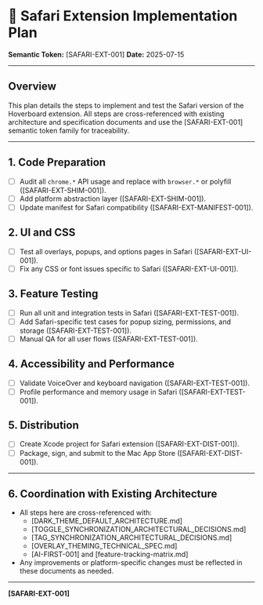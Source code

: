 # 🦁 Safari Extension Implementation Plan

**Semantic Token:** [SAFARI-EXT-001]
**Date:** 2025-07-15

---

## Overview
This plan details the steps to implement and test the Safari version of the Hoverboard extension. All steps are cross-referenced with existing architecture and specification documents and use the [SAFARI-EXT-001] semantic token family for traceability.

---

## 1. Code Preparation
- [ ] Audit all `chrome.*` API usage and replace with `browser.*` or polyfill ([SAFARI-EXT-SHIM-001]).
- [ ] Add platform abstraction layer ([SAFARI-EXT-SHIM-001]).
- [ ] Update manifest for Safari compatibility ([SAFARI-EXT-MANIFEST-001]).

## 2. UI and CSS
- [ ] Test all overlays, popups, and options pages in Safari ([SAFARI-EXT-UI-001]).
- [ ] Fix any CSS or font issues specific to Safari ([SAFARI-EXT-UI-001]).

## 3. Feature Testing
- [ ] Run all unit and integration tests in Safari ([SAFARI-EXT-TEST-001]).
- [ ] Add Safari-specific test cases for popup sizing, permissions, and storage ([SAFARI-EXT-TEST-001]).
- [ ] Manual QA for all user flows ([SAFARI-EXT-TEST-001]).

## 4. Accessibility and Performance
- [ ] Validate VoiceOver and keyboard navigation ([SAFARI-EXT-TEST-001]).
- [ ] Profile performance and memory usage in Safari ([SAFARI-EXT-TEST-001]).

## 5. Distribution
- [ ] Create Xcode project for Safari extension ([SAFARI-EXT-DIST-001]).
- [ ] Package, sign, and submit to the Mac App Store ([SAFARI-EXT-DIST-001]).

---

## 6. Coordination with Existing Architecture
- All steps here are cross-referenced with:
  - [DARK_THEME_DEFAULT_ARCHITECTURE.md]
  - [TOGGLE_SYNCHRONIZATION_ARCHITECTURAL_DECISIONS.md]
  - [TAG_SYNCHRONIZATION_ARCHITECTURAL_DECISIONS.md]
  - [OVERLAY_THEMING_TECHNICAL_SPEC.md]
  - [AI-FIRST-001] and [feature-tracking-matrix.md]
- Any improvements or platform-specific changes must be reflected in these documents as needed.

---

**[SAFARI-EXT-001]** 